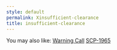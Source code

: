 ```yaml
---
style: default
permalink: Xinsufficient-clearance
title: insufficient-clearance
---
```

You may also like:
[Warning Call](http://scp-wiki.net/warning-call)
[SCP-1965](http://scp-wiki.net/scp-1965)